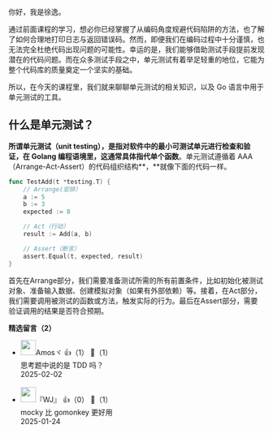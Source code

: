 你好，我是徐逸。

通过前面课程的学习，想必你已经掌握了从编码角度规避代码陷阱的方法，也了解了如何合理地打印日志与返回错误码。然而，即便我们在编码过程中十分谨慎，也无法完全杜绝代码出现问题的可能性。幸运的是，我们能够借助测试手段提前发现潜在的代码问题。而在众多测试手段之中，单元测试有着举足轻重的地位，它能为整个代码库的质量奠定一个坚实的基础。

所以，在今天的课程里，我们就来聊聊单元测试的相关知识，以及 Go 语言中用于单元测试的工具。

## 什么是单元测试？

**所谓单元测试（unit testing），是指对软件中的最小可测试单元进行检查和验证，在 Golang 编程语境里，这通常具体指代单个函数**。单元测试遵循着 AAA（Arrange-Act-Assert）的代码组织结构**，**就像下面的代码一样。

```go
func TestAdd(t *testing.T) {
    // Arrange(安排）
    a := 5
    b := 3
    expected := 8

    // Act（行动）
    result := Add(a, b)

    // Assert（断言）
    assert.Equal(t, expected, result)
}
```

首先在Arrange部分，我们需要准备测试所需的所有前置条件，比如初始化被测试对象、准备输入数据、创建模拟对象（如果有外部依赖）等。接着，在Act部分，我们需要调用被测试的函数或方法，触发实际的行为。最后在Assert部分，需要验证调用的结果是否符合预期。
<div><strong>精选留言（2）</strong></div><ul>
<li><img src="https://static001.geekbang.org/account/avatar/00/17/e9/26/472e16e4.jpg" width="30px"><span>Amosヾ</span> 👍（1） 💬（1）<div>思考题中说的是 TDD 吗？</div>2025-02-02</li><br/><li><img src="https://static001.geekbang.org/account/avatar/00/17/11/a0/085f8747.jpg" width="30px"><span>『WJ』</span> 👍（0） 💬（1）<div>mocky 比 gomonkey 更好用</div>2025-01-24</li><br/>
</ul>